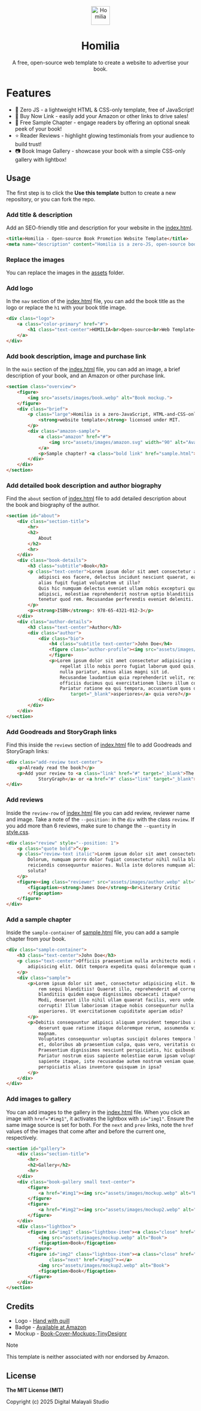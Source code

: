 <div align="center">

<img src="assets/images/favicon.svg" alt="Homilia" width="50"/>

# Homilia
A free, open-source web template to create a website to advertise your book.

</div>

# Features
- 💎 Zero JS - a lightweight HTML & CSS-only template, free of JavaScript!
- 🛒 Buy Now Link - easily add your Amazon or other links to drive sales!
- 📕 Free Sample Chapter - engage readers by offering an optional sneak peek of your book!
- ⭐ Reader Reviews - highlight glowing testimonials from your audience to build trust!
- 📷 Book Image Gallery - showcase your book with a simple CSS-only gallery with lightbox!

## Usage
The first step is to click the **Use this template** button to create a new repository, or you can fork the repo.

### Add title & description
Add an SEO-friendly title and description for your website in the [index.html](https://github.com/digitalmalayalistudio/homilia/blob/main/index.html#L7-L9).

```html
<title>Homilia - Open-source Book Promotion Website Template</title>
<meta name="description" content="Homilia is a zero-JS, open-source book promotion website template licensed under MIT.">
```
### Replace the images
You can replace the images in the [assets](assets) folder. 

### Add logo
In the `nav` section of the [index.html](https://github.com/digitalmalayalistudio/homilia/blob/main/index.html#L24-L28) file, you can add the book title as the logo or replace the `h1` with your book title image.

```html
<div class="logo">
    <a class="color-primary" href="#">
        <h1 class="text-center">HOMILIA<br>Open-source<br>Web Template</h1>
    </a>
</div>
```
### Add book description, image and purchase link
In the `main` section of the [index.html](https://github.com/digitalmalayalistudio/homilia/blob/main/index.html#L42-L57) file, you can add an image, a brief description of your book, and an Amazon or other purchase link.

```html
<section class="overview">
    <figure>
        <img src="assets/images/book.webp" alt="Book mockup.">
    </figure>
    <div class="brief">
        <p class="large">Homilia is a zero-JavaScript, HTML-and-CSS-only, open-source book promotion
            <strong>website template</strong> licensed under MIT.
        </p>
        <div class="amazon-sample">
            <a class="amazon" href="#">
                <img src="assets/images/amazon.svg" width="90" alt="Available on Amazon">
            </a>
            <p>Sample chapter? <a class="bold link" href="sample.html">Click here.</a></p>
        </div>
    </div>
</section>
```

### Add detailed book description and author biography
Find the `about` section of [index.html](https://github.com/digitalmalayalistudio/homilia/blob/main/index.html#L63-L99) file to add detailed description about the book and biography of the author.

```html
<section id="about">
    <div class="section-title">
        <hr>
        <h2>
            About
        </h2>
        <hr>
    </div>
    <div class="book-details">
        <h3 class="subtitle">Book</h3>
        <p class="text-center">Lorem ipsum dolor sit amet consectetur adipisicing elit. Ad facilis quibusdam
            adipisci eos facere, delectus incidunt nesciunt quaerat, ea possimus itaque eveniet nobis quis
            alias fugit fugiat voluptatem ut illo?
            Quis hic numquam delectus eveniet ullam nobis excepturi quas accusantium asperiores ratione
            adipisci, molestiae reprehenderit nostrum optio blanditiis officiis libero maxime vitae, cumque
            tenetur quod rem. Recusandae perferendis eveniet deleniti.
        </p>
        <p><strong>ISBN</strong>: 978-65-4321-012-3</p>
    </div>
    <div class="author-details">
        <h3 class="text-center">Author</h3>
        <div class="author">
            <div class="bio">
                <h4 class="subtitle text-center">John Doe</h4>
                <figure class="author-profile"><img src="assets/images/author.webp" alt="John Doe">
                </figure>
                <p>Lorem ipsum dolor sit amet consectetur adipisicing elit. Inventore, nesciunt. Velit
                    repellat illo nobis porro fugiat laborum quod quis, consequuntur, totam culpa ratione
                    nulla pariatur, minus alias magni sit id.
                    Recusandae laudantium quia reprehenderit velit, reiciendis tempore molestias, aliquid
                    officiis ducimus qui exercitationem libero illum consectetur corporis aspernatur.
                    Pariatur ratione ea qui tempora, accusantium quos dolores fugit <a href="#" class="link"
                        target="_blank">asperiores</a> quia vero?</p>
            </div>
        </div>
    </div>
</section>
```
### Add Goodreads and StoryGraph links
Find this inside the `reviews` section of [index.html](https://github.com/digitalmalayalistudio/homilia/blob/main/index.html#L111-L115) file to add Goodreads and StoryGraph links:

```html
<div class="add-review text-center">
    <p>Already read the book?</p>
    <p>Add your review to <a class="link" href="#" target="_blank">The
            StoryGraph</a> or <a href="#" class="link" target="_blank">Goodreads</a>.</p>
</div>
```

### Add reviews
Inside the `review-row` of [index.html](https://github.com/digitalmalayalistudio/homilia/blob/main/index.html#L118-L178) file you can add review, reviewer name and image. Take a note of the `--position:` in the `div` with the class `review`. If you add more than 6 reviews, make sure to change the `--quantity` in [style.css](https://github.com/digitalmalayalistudio/homilia/blob/main/style.css#L397).

```html
<div class="review" style="--position: 1">
    <p class="quote bold">“</p>
    <p class="review-text italic">Lorem ipsum dolor sit amet consectetur adipisicing elit.
        Dolorum, numquam porro dolor fugiat consectetur nihil nulla blanditiis incidunt
        reiciendis consequuntur maiores. Nulla iste dolores numquam aliquid vero quos quae
        soluta?
    </p>
    <figure><img class="reviewer" src="assets/images/author.webp" alt="Reviewer">
        <figcaption><strong>James Doe</strong><br>Literary Critic
        </figcaption>
    </figure>
</div>
```

### Add a sample chapter
Inside the `sample-container` of [sample.html](https://github.com/digitalmalayalistudio/homilia/blob/main/sample.html#L50-L110) file, you can add a sample chapter from your book.

```html
<div class="sample-container">
    <h3 class="text-center">John Doe</h3>
    <p class="text-center">Officiis praesentium nulla architecto modi dolor sit amet consectetur,
        adipisicing elit. Odit tempora expedita quasi doloremque quam quas porro libero?
    </p>
    <div class="sample">
        <p>Lorem ipsum dolor sit amet, consectetur adipisicing elit. Nemo, vitae asperiores voluptate
            rem sequi blanditiis! Quaerat illo, reprehenderit ad corrupti facilis suscipit, numquam sunt
            blanditiis quidem eaque dignissimos obcaecati itaque?
            Modi, deserunt illo nihil ullam quaerat facilis, vero unde, possimus harum saepe dolorum
            corrupti! Illum laboriosam itaque nobis consequuntur nulla doloremque, in deleniti possimus
            asperiores. Ut exercitationem cupiditate aperiam odio?
        </p>
        <p>Debitis consequuntur adipisci aliquam provident temporibus ad molestias, quaerat molestiae
            deserunt quae ratione itaque doloremque rerum, assumenda vitae reprehenderit fuga libero
            magnam.
            Voluptates consequuntur voluptas suscipit dolores tempora laboriosam aspernatur commodi fuga
            et, doloribus ab praesentium culpa, quas vero, veritatis corrupti atque voluptatibus.
            Praesentium dignissimos nesciunt perspiciatis, hic quibusdam incidunt earum ullam.
            Pariatur nostrum eius sapiente molestiae earum ipsam voluptate iure. Accusantium distinctio
            sapiente itaque, iste recusandae autem nostrum veniam quae, dolorum in possimus? Nisi quis,
            perspiciatis alias inventore quisquam in ipsa?
        </p>
    </div>
</div>
```
### Add images to gallery
You can add images to the gallery in the [index.html](https://github.com/digitalmalayalistudio/homilia/blob/main/index.html#L183-L155) file. When you click an image with `href="#img1"`, it activates the lightbox with `id="img1"`. Ensure the same image source is set for both. For the `next` and `prev` links, note the `href` values of the images that come after and before the current one, respectively.

```html
<section id="gallery">
    <div class="section-title">
        <hr>
        <h2>Gallery</h2>
        <hr>
    </div>
    <div class="book-gallery small text-center">
        <figure>
            <a href="#img1"><img src="assets/images/mockup.webp" alt="Book"></a>
        </figure>
        <figure>
            <a href="#img2"><img src="assets/images/mockup2.webp" alt="Book"></a>
        </figure>
    </div>
    <div class="lightbox">
        <figure id="img1" class="lightbox-item"><a class="close" href="#!">×</a><a class="next" href="#img2">→</a>
            <img src="assets/images/mockup.webp" alt="Book">
            <figcaption>Book</figcaption>
        </figure>
        <figure id="img2" class="lightbox-item"><a class="close" href="#!">×</a><a class="prev" href="#img1">←</a><a
                class="next" href="#img3">→</a>
            <img src="assets/images/mockup2.webp" alt="Book">
            <figcaption>Book</figcaption>
        </figure>
    </div>
</section>
```

## Credits
- Logo - [Hand with quill](https://openclipart.org/detail/281214/hand-with-quill)
- Badge - [Available at Amazon](https://sellercentral.amazon.com/help/hub/reference/external/200573210)
- Mockup - [Book-Cover-Mockups-TinyDesignr](https://www.mediafire.com/file/b9wnqj5czk2efgh/Book-Cover-Mockups-TinyDesignr.zip)

> [!NOTE]  
> This template is neither associated with nor endorsed by Amazon.

## License
**The MIT License (MIT)**

Copyright (c) 2025 Digital Malayali Studio